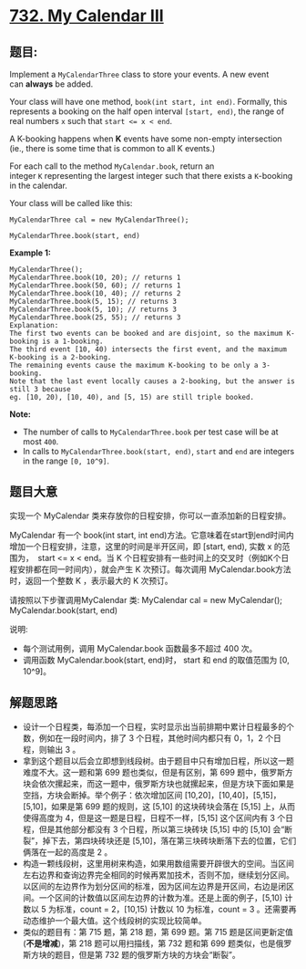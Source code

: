 # [732. My Calendar III](https://leetcode.com/problems/my-calendar-iii/)


## 题目:

Implement a `MyCalendarThree` class to store your events. A new event can **always** be added.

Your class will have one method, `book(int start, int end)`. Formally, this represents a booking on the half open interval `[start, end)`, the range of real numbers `x` such that `start <= x < end`.

A K-booking happens when **K** events have some non-empty intersection (ie., there is some time that is common to all K events.)

For each call to the method `MyCalendar.book`, return an integer `K` representing the largest integer such that there exists a `K`-booking in the calendar.

Your class will be called like this:

`MyCalendarThree cal = new MyCalendarThree();`

`MyCalendarThree.book(start, end)`

**Example 1:**

    MyCalendarThree();
    MyCalendarThree.book(10, 20); // returns 1
    MyCalendarThree.book(50, 60); // returns 1
    MyCalendarThree.book(10, 40); // returns 2
    MyCalendarThree.book(5, 15); // returns 3
    MyCalendarThree.book(5, 10); // returns 3
    MyCalendarThree.book(25, 55); // returns 3
    Explanation: 
    The first two events can be booked and are disjoint, so the maximum K-booking is a 1-booking.
    The third event [10, 40) intersects the first event, and the maximum K-booking is a 2-booking.
    The remaining events cause the maximum K-booking to be only a 3-booking.
    Note that the last event locally causes a 2-booking, but the answer is still 3 because
    eg. [10, 20), [10, 40), and [5, 15) are still triple booked.

**Note:**

- The number of calls to `MyCalendarThree.book` per test case will be at most `400`.
- In calls to `MyCalendarThree.book(start, end)`, `start` and `end` are integers in the range `[0, 10^9]`.


## 题目大意

实现一个 MyCalendar 类来存放你的日程安排，你可以一直添加新的日程安排。

MyCalendar 有一个 book(int start, int end)方法。它意味着在start到end时间内增加一个日程安排，注意，这里的时间是半开区间，即 [start, end), 实数 x 的范围为，  start <= x < end。当 K 个日程安排有一些时间上的交叉时（例如K个日程安排都在同一时间内），就会产生 K 次预订。每次调用 MyCalendar.book方法时，返回一个整数 K ，表示最大的 K 次预订。

请按照以下步骤调用MyCalendar 类: MyCalendar cal = new MyCalendar(); MyCalendar.book(start, end)

说明:

- 每个测试用例，调用 MyCalendar.book 函数最多不超过 400 次。
- 调用函数 MyCalendar.book(start, end)时， start 和 end 的取值范围为 [0, 10^9]。




## 解题思路

- 设计一个日程类，每添加一个日程，实时显示出当前排期中累计日程最多的个数，例如在一段时间内，排了 3 个日程，其他时间内都只有 0，1，2 个日程，则输出 3 。
- 拿到这个题目以后会立即想到线段树。由于题目中只有增加日程，所以这一题难度不大。这一题和第 699 题也类似，但是有区别，第 699 题中，俄罗斯方块会依次摞起来，而这一题中，俄罗斯方块也就摞起来，但是方块下面如果是空挡，方块会断掉。举个例子：依次增加区间 [10,20]，[10,40]，[5,15]，[5,10]，如果是第 699 题的规则，这 [5,10] 的这块砖块会落在 [5,15] 上，从而使得高度为 4，但是这一题是日程，日程不一样，[5,15] 这个区间内有 3 个日程，但是其他部分都没有 3 个日程，所以第三块砖块 [5,15] 中的 [5,10] 会“断裂”，掉下去，第四块砖块还是 [5,10]，落在第三块砖块断落下去的位置，它们俩落在一起的高度是 2 。
- 构造一颗线段树，这里用树来构造，如果用数组需要开辟很大的空间。当区间左右边界和查询边界完全相同的时候再累加技术，否则不加，继续划分区间。以区间的左边界作为划分区间的标准，因为区间左边界是开区间，右边是闭区间。一个区间的计数值以区间左边界的计数为准。还是上面的例子，[5,10) 计数以 5 为标准，count = 2，[10,15) 计数以 10 为标准，count = 3 。还需要再动态维护一个最大值。这个线段树的实现比较简单。
- 类似的题目有：第 715 题，第 218 题，第 699 题。第 715 题是区间更新定值(**不是增减**)，第 218 题可以用扫描线，第 732 题和第 699 题类似，也是俄罗斯方块的题目，但是第 732 题的俄罗斯方块的方块会“断裂”。
